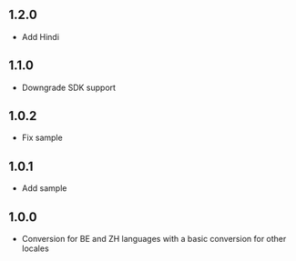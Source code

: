 ## 1.2.0

* Add Hindi

## 1.1.0

* Downgrade SDK support

## 1.0.2

* Fix sample

## 1.0.1

* Add sample

## 1.0.0

* Conversion for BE and ZH languages with a basic conversion for other locales
